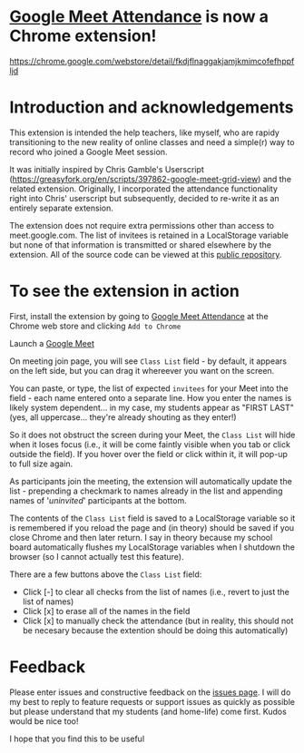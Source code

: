 # [Google Meet Attendance](https://chrome.google.com/webstore/detail/fkdjflnaggakjamjkmimcofefhppfljd) is now a Chrome extension!
https://chrome.google.com/webstore/detail/fkdjflnaggakjamjkmimcofefhppfljd

# Introduction and acknowledgements

This extension is intended the help teachers, like myself, who are rapidy transitioning to the new reality of online classes and need a simple(r) way to record who joined a Google Meet session.

It was initially inspired by Chris Gamble's Userscript (https://greasyfork.org/en/scripts/397862-google-meet-grid-view) and the related extension.  Originally, I incorporated the attendance functionality right into Chris' userscript but subsequently, decided to re-write it as an entirely separate extension.

The extension does not require extra permissions other than access to meet.google.com. The list of invitees is retained in a LocalStorage variable but none of that information is transmitted or shared elsewhere by the extension.  All of the source code can be viewed at this [public repository](https://github.com/al-caughey/Google-Meet-Attendance).

# To see the extension in action
First, install the extension by going to [Google Meet Attendance](https://chrome.google.com/webstore/detail/fkdjflnaggakjamjkmimcofefhppfljd) at the Chrome web store and clicking `Add to Chrome`

Launch a [Google Meet](https://meet.google.com)

On meeting join page, you will see `Class List` field - by default, it appears on the left side, but you can drag it whereever you want on the screen.  

You can paste, or type, the list of expected `invitees` for your Meet into the field - each name entered onto a separate line. How you enter the names is likely system dependent... in my case, my students appear as "FIRST LAST" (yes, all uppercase... they're already shouting as they enter!)

So it does not obstruct the screen during your Meet, the `Class List` will hide when it loses focus (i.e., it will be come faintly visible when you tab or click outside the field).  If you hover over the field or click within it, it will pop-up to full size again.
   
As participants join the meeting, the extension will automatically update the list - prepending a checkmark to names already in the list and appending names of '*uninvited*' participants at the bottom.

The contents of the `Class List` field is saved to a LocalStorage variable so it is remembered if you reload the page and (in theory) should be saved if you close Chrome and then later return.  I say in theory because my school board automatically flushes my LocalStorage variables when I shutdown the browser (so I cannot actually test this feature).

There are a few buttons above the `Class List` field:
* Click [-] to clear all checks from the list of names (i.e., revert to just the list of names)
* Click [x] to erase all of the names in the field
* Click [x] to manually check the attendance (but in reality, this should not be necesary because the extention should be doing  this automatically)
   
# Feedback
Please enter issues and constructive feedback on the [issues page](https://github.com/al-caughey/Google-Meet-Attendance/issues). I will do my best to reply to feature requests or support issues as quickly as possible but please understand that my students (and home-life) come first.  Kudos would be nice too!

I hope that you find this to be useful
